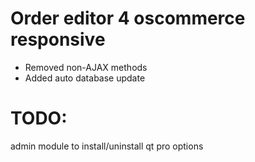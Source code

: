 Order editor 4 oscommerce responsive
====================================

- Removed non-AJAX methods
- Added auto database update


TODO:
====

admin module to install/uninstall
qt pro options
